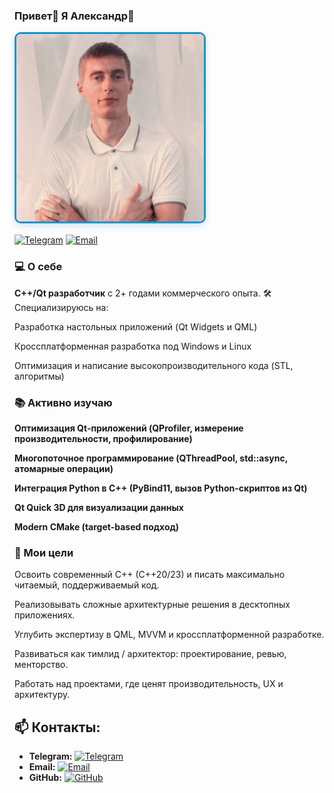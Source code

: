 ###  Привет👋 Я Александр👨
<div align="left">
  <img src="av_img.jpg" width="300" style="border-radius: 10px; border: 3px solid #1793D1; box-shadow: 0 4px 12px rgba(23, 147, 209, 0.2)">
</div>

<div align="left" style="margin: 15px 0;">
    
[![Telegram](https://img.shields.io/badge/-Telegram-0088cc?style=flat&logo=telegram)](https://t.me/kaacpp)
[![Email](https://img.shields.io/badge/-Email-red?style=flat&logo=gmail)](mailto:k92.a@ya.ru)
</div>

### 💻 О себе
**C++/Qt разработчик** с 2+ годами коммерческого опыта. 🛠 Специализируюсь на:

Разработка настольных приложений (Qt Widgets и QML)

Кроссплатформенная разработка под Windows и Linux

Оптимизация и написание высокопроизводительного кода (STL, алгоритмы)

### 📚 Активно изучаю

**Оптимизация Qt-приложений (QProfiler, измерение производительности, профилирование)**

**Многопоточное программирование (QThreadPool, std::async, атомарные операции)**

**Интеграция Python в C++ (PyBind11, вызов Python-скриптов из Qt)**

**Qt Quick 3D для визуализации данных**

**Modern CMake (target-based подход)**


### 🎯 Мои цели
Освоить современный C++ (C++20/23) и писать максимально читаемый, поддерживаемый код.

Реализовывать сложные архитектурные решения в десктопных приложениях.

Углубить экспертизу в QML, MVVM и кроссплатформенной разработке.

Развиваться как тимлид / архитектор: проектирование, ревью, менторство.

Работать над проектами, где ценят производительность, UX и архитектуру.

## 📫 Контакты:
- **Telegram:** [![Telegram](https://img.shields.io/badge/-@kaacpp-0088cc?style=flat&logo=telegram)](https://t.me/kaacpp)
- **Email:** [![Email](https://img.shields.io/badge/-k92.a@ya.ru-red?style=flat&logo=gmail&logoColor=white)](mailto:k92.a@ya.ru)
- **GitHub:** [![GitHub](https://img.shields.io/badge/-Alexander_K-blue?style=flat&logo=github)](https://github.com/yourusername)
